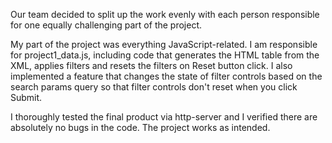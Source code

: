 Our team decided to split up the work evenly with each person responsible for one equally challenging part of the project.

My part of the project was everything JavaScript-related. I am responsible for project1_data.js, including code that generates the HTML table from the XML, applies filters and resets the filters on Reset button click. I also implemented a feature that changes the state of filter controls based on the search params query so that filter controls don't reset when you click Submit.

I thoroughly tested the final product via http-server and I verified there are absolutely no bugs in the code. The project works as intended.